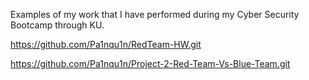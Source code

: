 Examples of my work that I have performed during my Cyber Security Bootcamp through KU.


https://github.com/Pa1nqu1n/RedTeam-HW.git


https://github.com/Pa1nqu1n/Project-2-Red-Team-Vs-Blue-Team.git
